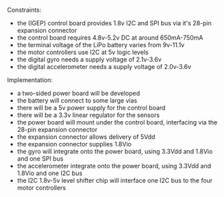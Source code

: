 Constraints:
  * the (IGEP) control board provides 1.8v I2C and SPI bus via it's 28-pin expansion connector
  * the control board requires 4.8v-5.2v DC at around 650mA-750mA
  * the terminal voltage of the LiPo battery varies from 9v-11.1v
  * the motor controllers use I2C at 5v logic levels
  * the digital gyro needs a supply voltage of 2.1v-3.6v
  * the digital accelerometer needs a supply voltage of 2.0v-3.6v

Implementation:
  * a two-sided power board will be developed
  * the battery will connect to some large vias
  * there will be a 5v power supply for the control board
  * there will be a 3.3v linear regulator for the sensors
  * the power board will mount under the control board, interfacing via the 28-pin expansion connector
  * the expansion connector allows delivery of 5Vdd
  * the expansion connector supplies 1.8Vio
  * the gyro will integrate onto the power board, using 3.3Vdd and 1.8Vio and one SPI bus
  * the accelerometer integrate onto the power board, using 3.3Vdd and 1.8Vio and one I2C bus
  * the I2C 1.8v-5v level shifter chip will interface one I2C bus to the four motor controllers